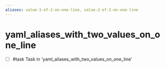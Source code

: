 ```yaml
---
aliases: value-1-of-2-on-one-line, value-2-of-2-on-one-line
---
```


# yaml_aliases_with_two_values_on_one_line

- [ ] #task Task in 'yaml_aliases_with_two_values_on_one_line'
